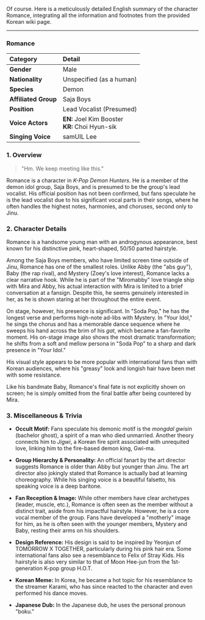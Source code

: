 Of course. Here is a meticulously detailed English summary of the character Romance, integrating all the information and footnotes from the provided Korean wiki page.

---

### **Romance**

| Category             | Detail                                              |
| :------------------- | :-------------------------------------------------- |
| **Gender**           | Male                                                |
| **Nationality**      | Unspecified (as a human)                            |
| **Species**          | Demon                                               |
| **Affiliated Group** | Saja Boys                                           |
| **Position**         | Lead Vocalist (Presumed)                            |
| **Voice Actors**     | **EN:** Joel Kim Booster <br> **KR:** Choi Hyun-sik |
| **Singing Voice**    | samUIL Lee                                          |

### **1. Overview**

> "Hm. We keep meeting like this."

Romance is a character in _K-Pop Demon Hunters_. He is a member of the demon idol group, Saja Boys, and is presumed to be the group's lead vocalist. His official position has not been confirmed, but fans speculate he is the lead vocalist due to his significant vocal parts in their songs, where he often handles the highest notes, harmonies, and choruses, second only to Jinu.

### **2. Character Details**

Romance is a handsome young man with an androgynous appearance, best known for his distinctive pink, heart-shaped, 50/50 parted hairstyle.

Among the Saja Boys members, who have limited screen time outside of Jinu, Romance has one of the smallest roles. Unlike Abby (the "abs guy"), Baby (the rap rival), and Mystery (Zoey's love interest), Romance lacks a clear narrative hook. While he is part of the "Miromabby" love triangle ship with Mira and Abby, his actual interaction with Mira is limited to a brief conversation at a fansign. Despite this, he seems genuinely interested in her, as he is shown staring at her throughout the entire event.

On stage, however, his presence is significant. In "Soda Pop," he has the longest verse and performs high-note ad-libs with Mystery. In "Your Idol," he sings the chorus and has a memorable dance sequence where he sweeps his hand across the brim of his _gat_, which became a fan-favorite moment. His on-stage image also shows the most dramatic transformation; he shifts from a soft and mellow persona in "Soda Pop" to a sharp and dark presence in "Your Idol."

His visual style appears to be more popular with international fans than with Korean audiences, where his "greasy" look and longish hair have been met with some resistance.

Like his bandmate Baby, Romance's final fate is not explicitly shown on screen; he is simply omitted from the final battle after being countered by Mira.

### **3. Miscellaneous & Trivia**

- **Occult Motif:** Fans speculate his demonic motif is the _mongdal gwisin_ (bachelor ghost), a spirit of a man who died unmarried. Another theory connects him to _Jigwi_, a Korean fire spirit associated with unrequited love, linking him to the fire-based demon king, Gwi-ma.

- **Group Hierarchy & Personality:** An official fanart by the art director suggests Romance is older than Abby but younger than Jinu. The art director also jokingly stated that Romance is actually bad at learning choreography. While his singing voice is a beautiful falsetto, his speaking voice is a deep baritone.

- **Fan Reception & Image:** While other members have clear archetypes (leader, muscle, etc.), Romance is often seen as the member without a distinct trait, aside from his impactful hairstyle. However, he is a core vocal member of the group. Fans have developed a "motherly" image for him, as he is often seen with the younger members, Mystery and Baby, resting their arms on his shoulders.

- **Design Reference:** His design is said to be inspired by Yeonjun of TOMORROW X TOGETHER, particularly during his pink hair era. Some international fans also see a resemblance to Felix of Stray Kids. His hairstyle is also very similar to that of Moon Hee-jun from the 1st-generation K-pop group H.O.T.

- **Korean Meme:** In Korea, he became a hot topic for his resemblance to the streamer Karami, who has since reacted to the character and even performed his dance moves.

- **Japanese Dub:** In the Japanese dub, he uses the personal pronoun "boku."
